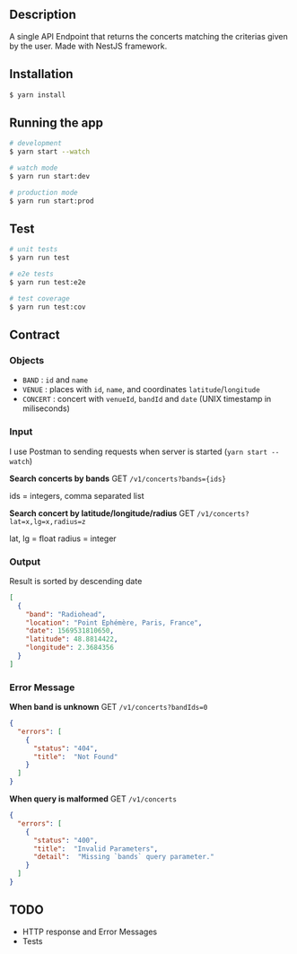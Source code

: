 ## Description

A single API Endpoint that returns the concerts matching the criterias given by the user.
Made with NestJS framework.

## Installation

```bash
$ yarn install
```

## Running the app

```bash
# development
$ yarn start --watch

# watch mode
$ yarn run start:dev

# production mode
$ yarn run start:prod
```

## Test

```bash
# unit tests
$ yarn run test

# e2e tests
$ yarn run test:e2e

# test coverage
$ yarn run test:cov
```

## Contract

### Objects

- `BAND` : `id` and `name`
- `VENUE` : places with `id`, `name`, and coordinates `latitude`/`longitude`
- `CONCERT` : concert with `venueId`, `bandId` and `date` (UNIX timestamp in miliseconds)

### Input

I use Postman to sending requests when server is started (`yarn start --watch`)

**Search concerts by bands**
GET `/v1/concerts?bands={ids}`

ids = integers, comma separated list

**Search concert by latitude/longitude/radius**
GET `/v1/concerts?lat=x,lg=x,radius=z`

lat, lg = float
radius = integer

### Output

Result is sorted by descending date

```json
[
  {
    "band": "Radiohead",
    "location": "Point Ephémère, Paris, France",
    "date": 1569531810650,
    "latitude": 48.8814422,
    "longitude": 2.3684356
  }
]
```

### Error Message

**When band is unknown**
GET `/v1/concerts?bandIds=0`

```json
{
  "errors": [
    {
      "status": "404",
      "title":  "Not Found"
    }
  ]
}
```

**When query is malformed**
GET `/v1/concerts`

```json
{
  "errors": [
    {
      "status": "400",
      "title":  "Invalid Parameters",
      "detail":  "Missing `bands` query parameter."
    }
  ]
}
```

## TODO

- HTTP response and Error Messages
- Tests
